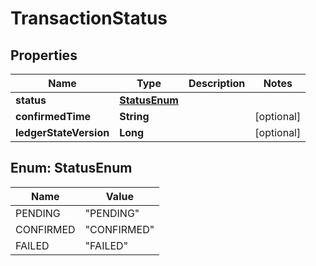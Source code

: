 

# TransactionStatus


## Properties

Name | Type | Description | Notes
------------ | ------------- | ------------- | -------------
**status** | [**StatusEnum**](#StatusEnum) |  | 
**confirmedTime** | **String** |  |  [optional]
**ledgerStateVersion** | **Long** |  |  [optional]



## Enum: StatusEnum

Name | Value
---- | -----
PENDING | &quot;PENDING&quot;
CONFIRMED | &quot;CONFIRMED&quot;
FAILED | &quot;FAILED&quot;



